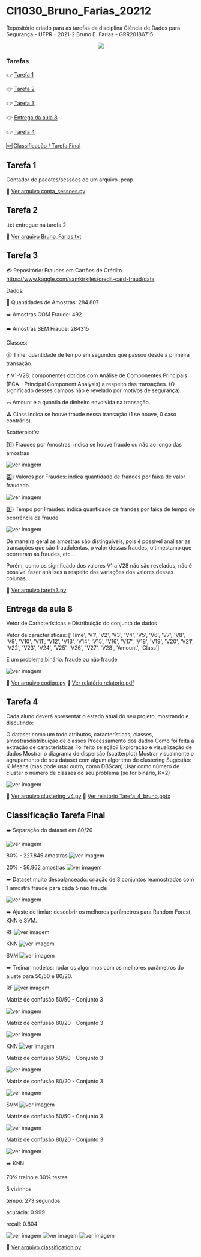 # CI1030_Bruno_Farias_20212
Repositório criado para as tarefas da disciplina Ciência de Dados para Segurança - UFPR - 2021-2
Bruno E. Farias - GRR20186715

<p align="center">
<img src="http://img.shields.io/static/v1?label=STATUS&message=EM%20DESENVOLVIMENTO&color=GREEN&style=for-the-badge"/>
</p>

### Tarefas
:point_right: [Tarefa 1](#tarefa-1)

:point_right: [Tarefa 2](#tarefa-2)

:point_right: [Tarefa 3](#tarefa-3)

:point_right: [Entrega da aula 8](#entrega-da-aula-8)

:point_right: [Tarefa 4](#tarefa-4)

:new: [Classificação / Tarefa Final](#classificação-Tarefa-Final)


## Tarefa 1 
Contador de pacotes/sessões de um arquivo .pcap.

:mag_right: [Ver arquivo conta_sessoes.py](tarefa1/conta_sessoes.py)

## Tarefa 2
.txt entregue na tarefa 2

:mag_right: [Ver arquivo Bruno_Farias.txt](tarefa2/Bruno_Farias.txt)

## Tarefa 3
:credit_card: Repositório: Fraudes em Cartões de Crédito https://www.kaggle.com/samkirkiles/credit-card-fraud/data

Dados:

:receipt: Quantidades de Amostras: 284.807

:arrow_right: Amostras COM Fraude: 492

:arrow_right: Amostras SEM Fraude: 284315


Classes:

:clock1230: Time: quantidade de tempo em segundos que passou desde a primeira transação.

:question: V1-V28: componentes obtidos com Análise de Componentes Principais (PCA - Principal Component Analysis) a respeito das transações. (O significado desses campos não é revelado por motivos de segurança).

:euro: Amount é a quantia de dinheiro envolvida na transação.

:warning: Class indica se houve fraude nessa transação (1 se houve, 0 caso contrário).


Scatterplot's:

:one:) Fraudes por Amostras: indica se houve fraude ou não ao longo das amostras

![ver imagem](tarefa3/imagens/graf1.png)

:two:) Valores por Fraudes: indica quantidade de frandes por faixa de valor fraudado

![ver imagem](tarefa3/imagens/graf2.png)

:three:) Tempo por Fraudes: indica quantidade de frandes por faixa de tempo de ocorrência da fraude

![ver imagem](tarefa3/imagens/graf3.png)

De maneira geral as amostras são distinguíveis, pois é possível analisar as transações que são fraudulentas,
o valor dessas fraudes, o timestamp que ocorreram as fraudes, etc...

Porém, como os significado dos valores V1 a V28 não são revelados, não é possível fazer análises a respeito
das variações dos valores dessas colunas.

:mag_right: [Ver arquivo tarefa3.py](tarefa3/tarefa3.py)

## Entrega da aula 8

Vetor de Características e Distribuição do conjunto de dados

Vetor de características: [‘Time’, 'V1', 'V2', 'V3', 'V4', 'V5', 'V6', 'V7', 'V8', 'V9', 'V10', 'V11', 'V12', 'V13', 'V14', 'V15', 'V16', 'V17', 'V18', 'V19', 'V20', 'V21', 'V22', 'V23', 'V24', 'V25', 'V26', 'V27', 'V28', 'Amount', ‘Class’]

É um problema binário: fraude ou não fraude

![ver imagem](entrega_aula_8/imagens/graf.png)

:mag_right: [Ver arquivo codigo.py](entrega_aula_8/codigo.py)
:mag_right: [Ver relatório relatorio.pdf](entrega_aula_8/relatorio.pdf)

## Tarefa 4

Cada aluno deverá apresentar o estado atual do seu projeto, mostrando e discutindo:

O dataset como um todo atributos, características, classes, amostrasdistribuição de classes
Processamento dos dados
Como foi feita a extração de características
Foi feito seleção?
Exploração e visualização de dados
Mostrar o diagrama de dispersão (scatterplot)
Mostrar visualmente o agrupamento de seu dataset com algum algoritmo de clustering
Sugestão: K-Means (mas pode usar outro, como DBScan)
Usar como número de cluster o número de classes do seu problema (se for binário, K=2)

![ver imagem](tarefa4/imagens/cluster_oficial.png)

:mag_right: [Ver arquivo clustering_v4.py](tarefa4/clustering_v4.py)
:mag_right: [Ver relatório Tarefa_4_bruno.pptx](tarefa4/Tarefa_4_bruno.pptx)

## Classificação Tarefa Final

:arrow_right: Separação do dataset em 80/20

![ver imagem](classificacao/imagens/codigoSeparacao50508020.png)

80% - 227.845 amostras
![ver imagem](classificacao/imagens/creditCard-80-print.png)

20% - 56.962 amostras
![ver imagem](classificacao/imagens/creditCard-20-print.png)



:arrow_right: Dataset muito desbalanceado: criação de 3 conjuntos reamostrados com 1 amostra fraude para cada 5 não fraude

![ver imagem](classificacao/imagens/codigoResample.png)



:arrow_right: Ajuste de limiar: descobrir os melhores parâmetros para Random Forest, KNN e SVM.

RF
![ver imagem](classificacao/imagens/codigoLimiarRF.png)


KNN
![ver imagem](classificacao/imagens/codigoLimiarKNN.png)


SVM
![ver imagem](classificacao/imagens/codigoLImiarSVM.png)



:arrow_right: Treinar modelos: rodar os algorimos com os melhores parâmetros do ajuste para 50/50 e 80/20.

RF
![ver imagem](classificacao/imagens/codigoRFconjuntos.png)

Matriz de confusão 50/50 - Conjunto 3

![ver imagem](classificacao/imagens/matriz_conf_porc_50-50-c3_RF.png)

Matriz de confusão 80/20 - Conjunto 3

![ver imagem](classificacao/imagens/matriz_conf_porc_80-20-c3_RF.png)


KNN
![ver imagem](classificacao/imagens/codigoKNNconjuntos.png)

Matriz de confusão 50/50 - Conjunto 3

![ver imagem](classificacao/imagens/matriz_conf_porc_50-50-c3_KNN.png)

Matriz de confusão 80/20 - Conjunto 3

![ver imagem](classificacao/imagens/matriz_conf_porc_80-20-c3_KNN.png)


SVM
![ver imagem](classificacao/imagens/codigoSVMconjuntos.png)

Matriz de confusão 50/50 - Conjunto 3

![ver imagem](classificacao/imagens/matriz_conf_porc_50-50-c3_SVM.png)

Matriz de confusão 80/20 - Conjunto 3

![ver imagem](classificacao/imagens/matriz_conf_porc_80-20-c3_SVM.png)




:arrow_right: KNN

70% treino e 30% testes

5 vizinhos

tempo: 273 segundos

acurácia: 0.999

recall: 0.804

![ver imagem](classificacao/matriz_conf_2_KNN.png)
![ver imagem](classificacao/matriz_conf_2_KNN_porcentagem.png)
![ver imagem](classificacao/console_KNN.png)

:mag_right: [Ver arquivo classification.py](classificacao/classification.py)


